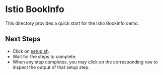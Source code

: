 # Istio BookInfo

This directory provides a quick start for the Istio BookInfo demo.

## Next Steps

- Click on [setup.sh](!run/${cwd}\\/setup.sh).
- Wait for the steps to complete.
- When any step completes, you may click on the corresponding row to
  inspect the output of that setup step.
